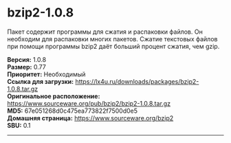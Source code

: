 # bzip2-1.0.8

Пакет содержит программы для сжатия и распаковки файлов. Он необходим для распаковки многих пакетов. Сжатие текстовых файлов при помощи программы bzip2 даёт больший процент сжатия, чем gzip.

**Версия:** 1.0.8
<br />
**Размер:** 0.77
<br />
**Приоритет:** Необходимый
<br />
**Ссылка для загрузки:** https://lx4u.ru/downloads/packages/bzip2-1.0.8.tar.gz
<br />
**Оригинальное расположение:** https://www.sourceware.org/pub/bzip2/bzip2-1.0.8.tar.gz
<br />
**MD5:** 67e051268d0c475ea773822f7500d0e5
<br />
**Домашняя страница:** https://www.sourceware.org/bzip2
        <br />
**SBU:** 0.1

***
            